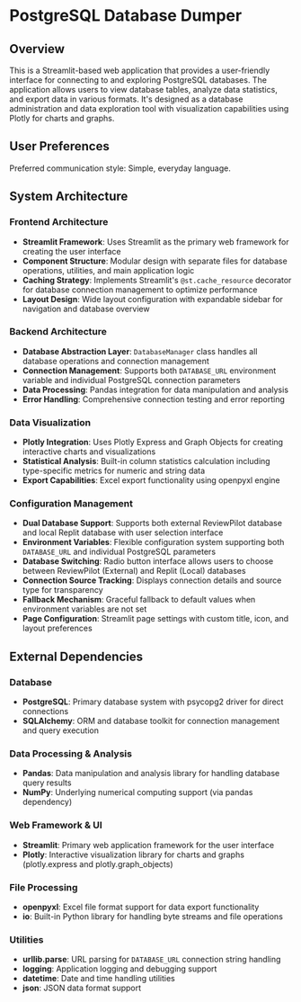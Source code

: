 # PostgreSQL Database Dumper

## Overview

This is a Streamlit-based web application that provides a user-friendly interface for connecting to and exploring PostgreSQL databases. The application allows users to view database tables, analyze data statistics, and export data in various formats. It's designed as a database administration and data exploration tool with visualization capabilities using Plotly for charts and graphs.

## User Preferences

Preferred communication style: Simple, everyday language.

## System Architecture

### Frontend Architecture
- **Streamlit Framework**: Uses Streamlit as the primary web framework for creating the user interface
- **Component Structure**: Modular design with separate files for database operations, utilities, and main application logic
- **Caching Strategy**: Implements Streamlit's `@st.cache_resource` decorator for database connection management to optimize performance
- **Layout Design**: Wide layout configuration with expandable sidebar for navigation and database overview

### Backend Architecture
- **Database Abstraction Layer**: `DatabaseManager` class handles all database operations and connection management
- **Connection Management**: Supports both `DATABASE_URL` environment variable and individual PostgreSQL connection parameters
- **Data Processing**: Pandas integration for data manipulation and analysis
- **Error Handling**: Comprehensive connection testing and error reporting

### Data Visualization
- **Plotly Integration**: Uses Plotly Express and Graph Objects for creating interactive charts and visualizations
- **Statistical Analysis**: Built-in column statistics calculation including type-specific metrics for numeric and string data
- **Export Capabilities**: Excel export functionality using openpyxl engine

### Configuration Management
- **Dual Database Support**: Supports both external ReviewPilot database and local Replit database with user selection interface
- **Environment Variables**: Flexible configuration system supporting both `DATABASE_URL` and individual PostgreSQL parameters
- **Database Switching**: Radio button interface allows users to choose between ReviewPilot (External) and Replit (Local) databases
- **Connection Source Tracking**: Displays connection details and source type for transparency
- **Fallback Mechanism**: Graceful fallback to default values when environment variables are not set
- **Page Configuration**: Streamlit page settings with custom title, icon, and layout preferences

## External Dependencies

### Database
- **PostgreSQL**: Primary database system with psycopg2 driver for direct connections
- **SQLAlchemy**: ORM and database toolkit for connection management and query execution

### Data Processing & Analysis
- **Pandas**: Data manipulation and analysis library for handling database query results
- **NumPy**: Underlying numerical computing support (via pandas dependency)

### Web Framework & UI
- **Streamlit**: Primary web application framework for the user interface
- **Plotly**: Interactive visualization library for charts and graphs (plotly.express and plotly.graph_objects)

### File Processing
- **openpyxl**: Excel file format support for data export functionality
- **io**: Built-in Python library for handling byte streams and file operations

### Utilities
- **urllib.parse**: URL parsing for `DATABASE_URL` connection string handling
- **logging**: Application logging and debugging support
- **datetime**: Date and time handling utilities
- **json**: JSON data format support
